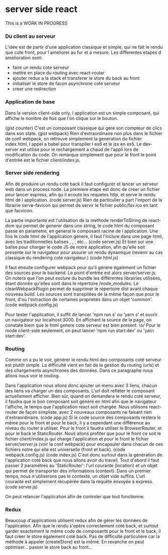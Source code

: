 # server side react
This is a WORK IN PROGRESS

### Du client au serveur

L'idee est de partir d'une application classique et simple, qui ne fait le rendu que cote front, pour l ameliorer au fur et a mesure.
Les differentes etapes d amelioration sont:
- faire un rendu cote serveur
- mettre en place du routing avec react-router
- ajouter redux a la stack et transferer le store du back au front
- initialiser le store de facon asynchrone cote serveur
- creer une redirection

### Application de base

Dans la version client-side only, l application est un simple composant, qui affiche le nombre de fois que l'on clique sur le bouton.

(gist counter)
C'est un composant classique qui gere son compteur de clics dans son state.
(gist webpack)
Rien d'extraordinaire non plus dans le fichier de conf webpack, on retrouve simplement la generation du fichier index.html, l appel a babel pour transpiler l es6 et le jsx en es5. Le dev-server est utilise pour le rechargement a chaud de l'appli lors de modification du code.
On remarque simplement que pour le front le point d'entrée est le fichier client/index.js.

### Server side rendering

Afin de produire un rendu cote back il faut configurer et lancer un serveur web dans un process node.
La premiere etape est donc de creer un fichier pour lancer express, afin qu il ecoute les requetes http, et serve le rendu html de l application.
(code server.js)
Rien de particulier a part l'import de la librairie serve-favicon qui permet de servir le fichier public/fav.ico en tant que facvicon.

La partie importante est l'utilisation de la methode renderToString de react-dom qui permet de generer dans une string, le code html du composant passe en parametre, en general le composant racine de l application.
Une fois le code html de l'application genere, il faut l'inclure dans une page html, avec les traditionnelles balises <html>, <head>, <body>, etc... 
(code server.js)
Et bien sur une balise pour charger le code JS de notre application, afin qu'elle soit presente sur le navigateur pour assurer un rendu dynamique (revenir au cas classique du rendering cote navigateur.)
(code html.js)

Il faut ensuite configurer webpack pour qu'il génère également un fichier des sources pour le backend. Le point d'entrée est alors server/server.js. On notera que l'on peut exclure du bundle les différentes librairies utilisées, étant donnée qu'elles sont dans le répertoire /node_modules.
Le cleanWebpackPlugin permet de supprimer le répertoire dist avant chaque nouveau build.
Les sources sont transpilées de la même façon que pour le front, d'où l'extraction de certaines propriétés dans un objet 'common'.
(code webpack.config.js)

Pour tester l'application, il suffit de lancer 'npm run s' ou 'yarn s' et ouvrir un navigateur sur localhost:3000. En affichant la source de la page, on constate biem que le html genere cote serveur est bien present. \o/
Pour le mode client-side seulement, on peut lancer 'npm run start:dev' ou 'yarn start:dev'.
### Routing

Comme on a pu le voir, générer le rendu html des composants coté serveur est plutôt simple. La difficulté vient en fait de la gestion du routing (urls) et des chargements asynchrones des données. Dans ce paragraphe nous allons nous voir le routing.

Dans l'application nous allons donc ajouter un menu avec 3 liens, chacun des liens va charger un des composants. L'url doit refléter le composant actuellement afficher.
Bien sûr, quand on demandera le rendu coté serveur, il faudra que le bon composant soit généré en html afin que le navigateur l'affiche, le temps que l'application react soit chargée. 
Nous utilisons react-router de façon simpliste, avec 2 nouveaux composants ne faisant rien d'extraordinaire.
(code app.js)
Si le code source des composants restera le même pour le front et pour le back, il y a cependant une différence au niveau du router à utiliser.
Pour le front il faudra utiliser le BrowserRouter, et pour le back le StaticRouter.
Nous allons profiter que pour le front ce soit le fichier client/index.js qui charge l'application et pour le front le fichier server/server.js (voir la conf webpack) pour encapsuler dans chacun de ces fichiers notre <App> qui elle est universelle (front et back).
(code webpack.config.js)
(code index.js)
C'est donc surtout dans la génération de l'application coté back que nous allons avoir du travail. Tout d'abord il faut passer 2 paramètres au 'StaticRouter': l'url courante (location) et un objet qui permet de transporter des informations (context).
Dans un premier temps, nous n'utiliserons pas le contexte, un objet vide suffira. L'url courante est simplement récupérée dans la requête envoyée à express.
(code server.js)

On peut relancer l'application afin de controler que tout fonctionne.

### Redux

Beaucoup d'applications utilisent redux afin de gérer les données de l'application. Afin que le rendu s'opère correctement coté back, et surtout garder exactement le même code de composants pour le front et le back, il faut créer le store également coté back. Pas de difficulté particulière car la méthode à appeler (createStore) est la même.
En revanche on peut optimiser... passer le store back au front...